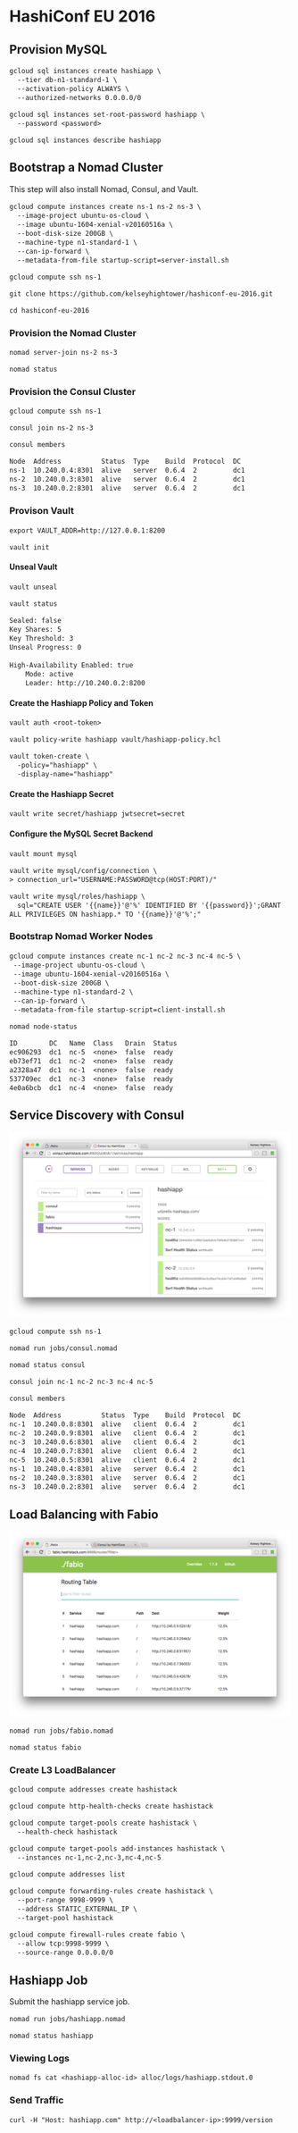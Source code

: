 # HashiConf EU 2016

## Provision MySQL

```
gcloud sql instances create hashiapp \
  --tier db-n1-standard-1 \
  --activation-policy ALWAYS \
  --authorized-networks 0.0.0.0/0
```

```
gcloud sql instances set-root-password hashiapp \
  --password <password>
```

```
gcloud sql instances describe hashiapp
```

## Bootstrap a Nomad Cluster

This step will also install Nomad, Consul, and Vault.

```
gcloud compute instances create ns-1 ns-2 ns-3 \
  --image-project ubuntu-os-cloud \
  --image ubuntu-1604-xenial-v20160516a \
  --boot-disk-size 200GB \
  --machine-type n1-standard-1 \
  --can-ip-forward \
  --metadata-from-file startup-script=server-install.sh
```

```
gcloud compute ssh ns-1
```

```
git clone https://github.com/kelseyhightower/hashiconf-eu-2016.git
```
```
cd hashiconf-eu-2016
```


### Provision the Nomad Cluster

```
nomad server-join ns-2 ns-3
```

```
nomad status
```

### Provision the Consul Cluster

```
gcloud compute ssh ns-1
```

```
consul join ns-2 ns-3
```

```
consul members
```
```
Node  Address          Status  Type    Build  Protocol  DC
ns-1  10.240.0.4:8301  alive   server  0.6.4  2         dc1
ns-2  10.240.0.3:8301  alive   server  0.6.4  2         dc1
ns-3  10.240.0.2:8301  alive   server  0.6.4  2         dc1
```

### Provison Vault

```
export VAULT_ADDR=http://127.0.0.1:8200
```

```
vault init
```

#### Unseal Vault

```
vault unseal
```
```
vault status
```
```
Sealed: false
Key Shares: 5
Key Threshold: 3
Unseal Progress: 0

High-Availability Enabled: true
	Mode: active
	Leader: http://10.240.0.2:8200
```

#### Create the Hashiapp Policy and Token

```
vault auth <root-token>
```

```
vault policy-write hashiapp vault/hashiapp-policy.hcl
```

```
vault token-create \
  -policy="hashiapp" \
  -display-name="hashiapp"
```

#### Create the Hashiapp Secret

```
vault write secret/hashiapp jwtsecret=secret
```

#### Configure the MySQL Secret Backend

```
vault mount mysql
```

```
vault write mysql/config/connection \
> connection_url="USERNAME:PASSWORD@tcp(HOST:PORT)/"
```

```
vault write mysql/roles/hashiapp \
  sql="CREATE USER '{{name}}'@'%' IDENTIFIED BY '{{password}}';GRANT ALL PRIVILEGES ON hashiapp.* TO '{{name}}'@'%';"
```

### Bootstrap Nomad Worker Nodes

```
gcloud compute instances create nc-1 nc-2 nc-3 nc-4 nc-5 \
 --image-project ubuntu-os-cloud \
 --image ubuntu-1604-xenial-v20160516a \
 --boot-disk-size 200GB \
 --machine-type n1-standard-2 \
 --can-ip-forward \
 --metadata-from-file startup-script=client-install.sh
```

```
nomad node-status
```
```
ID        DC   Name  Class   Drain  Status
ec906293  dc1  nc-5  <none>  false  ready
eb73ef71  dc1  nc-2  <none>  false  ready
a2328a47  dc1  nc-1  <none>  false  ready
537709ec  dc1  nc-3  <none>  false  ready
4e0a6bcb  dc1  nc-4  <none>  false  ready
```

## Service Discovery with Consul

![Consul web UI](images/consul-hashistack.png)

```
gcloud compute ssh ns-1
```

```
nomad run jobs/consul.nomad
```

```
nomad status consul
```

```
consul join nc-1 nc-2 nc-3 nc-4 nc-5
```

```
consul members
```
```
Node  Address          Status  Type    Build  Protocol  DC
nc-1  10.240.0.8:8301  alive   client  0.6.4  2         dc1
nc-2  10.240.0.9:8301  alive   client  0.6.4  2         dc1
nc-3  10.240.0.6:8301  alive   client  0.6.4  2         dc1
nc-4  10.240.0.7:8301  alive   client  0.6.4  2         dc1
nc-5  10.240.0.5:8301  alive   client  0.6.4  2         dc1
ns-1  10.240.0.4:8301  alive   server  0.6.4  2         dc1
ns-2  10.240.0.3:8301  alive   server  0.6.4  2         dc1
ns-3  10.240.0.2:8301  alive   server  0.6.4  2         dc1
```

## Load Balancing with Fabio

![Fabio web UI](images/fabio-hashistack.png)

```
nomad run jobs/fabio.nomad
```

```
nomad status fabio
```

### Create L3 LoadBalancer

```
gcloud compute addresses create hashistack
```

```
gcloud compute http-health-checks create hashistack
```

```
gcloud compute target-pools create hashistack \
  --health-check hashistack
```

```
gcloud compute target-pools add-instances hashistack \
  --instances nc-1,nc-2,nc-3,nc-4,nc-5
```

```
gcloud compute addresses list
```

```
gcloud compute forwarding-rules create hashistack \
  --port-range 9998-9999 \
  --address STATIC_EXTERNAL_IP \
  --target-pool hashistack
```

```
gcloud compute firewall-rules create fabio \
  --allow tcp:9998-9999 \
  --source-range 0.0.0.0/0
```

## Hashiapp Job

Submit the hashiapp service job.

```
nomad run jobs/hashiapp.nomad
```

```
nomad status hashiapp
```

### Viewing Logs

```
nomad fs cat <hashiapp-alloc-id> alloc/logs/hashiapp.stdout.0
```

### Send Traffic

```
curl -H "Host: hashiapp.com" http://<loadbalancer-ip>:9999/version
```
